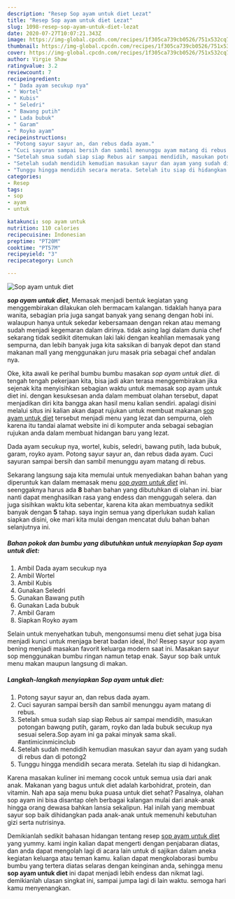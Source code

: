 ```yaml
---
description: "Resep Sop ayam untuk diet Lezat"
title: "Resep Sop ayam untuk diet Lezat"
slug: 1098-resep-sop-ayam-untuk-diet-lezat
date: 2020-07-27T10:07:21.343Z
image: https://img-global.cpcdn.com/recipes/1f305ca739cb0526/751x532cq70/sop-ayam-untuk-diet-foto-resep-utama.jpg
thumbnail: https://img-global.cpcdn.com/recipes/1f305ca739cb0526/751x532cq70/sop-ayam-untuk-diet-foto-resep-utama.jpg
cover: https://img-global.cpcdn.com/recipes/1f305ca739cb0526/751x532cq70/sop-ayam-untuk-diet-foto-resep-utama.jpg
author: Virgie Shaw
ratingvalue: 3.2
reviewcount: 7
recipeingredient:
- " Dada ayam secukup nya"
- " Wortel"
- " Kubis"
- " Seledri"
- " Bawang putih"
- " Lada bubuk"
- " Garam"
- " Royko ayam"
recipeinstructions:
- "Potong sayur sayur an, dan rebus dada ayam."
- "Cuci sayuran sampai bersih dan sambil menunggu ayam matang di rebus."
- "Setelah smua sudah siap siap Rebus air sampai mendidih, masukan potongan bawqng putih, garam, royko dan lada bubuk secukup nya sesuai selera.Sop ayam ini ga pakai minyak sama skali. #antimicinmicinclub"
- "Setelah sudah mendidih kemudian masukan sayur dan ayam yang sudah di rebus dan di potong2"
- "Tunggu hingga mendidih secara merata. Setelah itu siap di hidangkan."
categories:
- Resep
tags:
- sop
- ayam
- untuk

katakunci: sop ayam untuk 
nutrition: 110 calories
recipecuisine: Indonesian
preptime: "PT20M"
cooktime: "PT57M"
recipeyield: "3"
recipecategory: Lunch

---
```



![Sop ayam untuk diet](https://img-global.cpcdn.com/recipes/1f305ca739cb0526/751x532cq70/sop-ayam-untuk-diet-foto-resep-utama.jpg)

<b><i>sop ayam untuk diet</i></b>, Memasak menjadi bentuk kegiatan yang menggembirakan dilakukan oleh bermacam kalangan. tidaklah hanya para wanita, sebagian pria juga sangat banyak yang senang dengan hobi ini. walaupun hanya untuk sekedar kebersamaan dengan rekan atau memang sudah menjadi kegemaran dalam dirinya. tidak asing lagi dalam dunia chef sekarang tidak sedikit ditemukan laki laki dengan keahlian memasak yang sempurna, dan lebih banyak juga kita saksikan di banyak depot dan stand makanan mall yang menggunakan juru masak pria sebagai chef andalan nya.

Oke, kita awali ke perihal bumbu bumbu masakan <i>sop ayam untuk diet</i>. di tengah tengah pekerjaan kita, bisa jadi akan terasa menggembirakan jika sejenak kita menyisihkan sebagian waktu untuk memasak sop ayam untuk diet ini. dengan kesuksesan anda dalam membuat olahan tersebut, dapat menjadikan diri kita bangga akan hasil menu kalian sendiri. apalagi disini melalui situs ini kalian akan dapat rujukan untuk membuat makanan <u>sop ayam untuk diet</u> tersebut menjadi menu yang lezat dan sempurna, oleh karena itu tandai alamat website ini di komputer anda sebagai sebagian rujukan anda dalam membuat hidangan baru yang lezat.

Dada ayam secukup nya, wortel, kubis, seledri, bawang putih, lada bubuk, garam, royko ayam. Potong sayur sayur an, dan rebus dada ayam. Cuci sayuran sampai bersih dan sambil menunggu ayam matang di rebus.


Sekarang langsung saja kita memulai untuk menyediakan bahan bahan yang diperuntuk kan dalam memasak menu <u><i>sop ayam untuk diet</i></u> ini. seenggaknya harus ada <b>8</b> bahan bahan yang dibutuhkan di olahan ini. biar nanti dapat menghasilkan rasa yang endess dan menggugah selera. dan juga sisihkan waktu kita sebentar, karena kita akan membuatnya sedikit banyak dengan <b>5</b> tahap. saya ingin semua yang diperlukan sudah kalian siapkan disini, oke mari kita mulai dengan mencatat dulu bahan bahan selanjutnya ini.

<!--inarticleads1-->

##### Bahan pokok dan bumbu yang dibutuhkan untuk menyiapkan Sop ayam untuk diet:

1. Ambil  Dada ayam secukup nya
1. Ambil  Wortel
1. Ambil  Kubis
1. Gunakan  Seledri
1. Gunakan  Bawang putih
1. Gunakan  Lada bubuk
1. Ambil  Garam
1. Siapkan  Royko ayam


Selain untuk menyehatkan tubuh, mengonsumsi menu diet sehat juga bisa menjadi kunci untuk menjaga berat badan ideal, lho! Resep sayur sop ayam bening menjadi masakan favorit keluarga modern saat ini. Masakan sayur sop menggunakan bumbu ringan namun tetap enak. Sayur sop baik untuk menu makan maupun langsung di makan. 

<!--inarticleads2-->

##### Langkah-langkah menyiapkan Sop ayam untuk diet:

1. Potong sayur sayur an, dan rebus dada ayam.
1. Cuci sayuran sampai bersih dan sambil menunggu ayam matang di rebus.
1. Setelah smua sudah siap siap Rebus air sampai mendidih, masukan potongan bawqng putih, garam, royko dan lada bubuk secukup nya sesuai selera.Sop ayam ini ga pakai minyak sama skali. #antimicinmicinclub
1. Setelah sudah mendidih kemudian masukan sayur dan ayam yang sudah di rebus dan di potong2
1. Tunggu hingga mendidih secara merata. Setelah itu siap di hidangkan.


Karena masakan kuliner ini memang cocok untuk semua usia dari anak anak. Makanan yang bagus untuk diet adalah karbohidrat, protein, dan vitamin. Nah apa saja menu buka puasa untuk diet sehat? Pasalnya, olahan sop ayam ini bisa disantap oleh berbagai kalangan mulai dari anak-anak hingga orang dewasa bahkan lansia sekalipun. Hal inilah yang membuat sayur sop baik dihidangkan pada anak-anak untuk memenuhi kebutuhan gizi serta nutrisinya. 

Demikianlah sedikit bahasan hidangan tentang resep <u>sop ayam untuk diet</u> yang yummy. kami ingin kalian dapat mengerti dengan penjabaran diatas, dan anda dapat mengolah lagi di acara lain untuk di sajikan dalam aneka kegiatan keluarga atau teman kamu. kalian dapat mengkolaborasi bumbu bumbu yang tertera diatas selaras dengan keinginan anda, sehingga menu <b>sop ayam untuk diet</b> ini dapat menjadi lebih endess dan nikmat lagi. demikianlah ulasan singkat ini, sampai jumpa lagi di lain waktu. semoga hari kamu menyenangkan.
